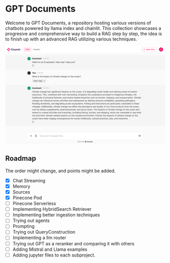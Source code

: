 # GPT Documents

Welcome to GPT Documents, a repository hosting various versions of chatbots powered by llama index and chainlit. This collection showcases a progresive and comprehensive way to build a RAG step by step, the idea is to finish up with an advanced RAG utilizing various techniques.

![Alt Text](1.BasicDocChatbot/images/ChainlitRAG.png)

## Roadmap
The order might change, and points might be added.




- [x] Chat Streaming
- [X] Memory
- [x] Sources
- [x] Pinecone Pod
- [ ] Pinecone Serverless
- [ ] Implementing HybridSearch Retriever
- [ ] Implementing better ingestion techniques
- [ ] Trying out agents
- [ ] Prompting
- [ ] Trying out QueryConstruction
- [ ] Implementing a llm router
- [ ] Trying out GPT as a reranker and comparing it with others
- [ ] Adding Mistral and Llama examples
- [ ] Adding jupyter files to each subproject.
